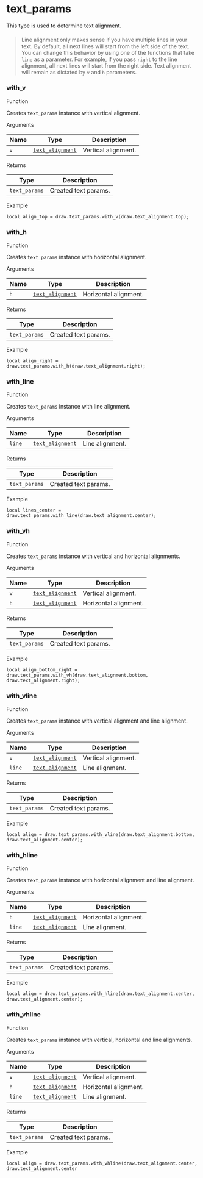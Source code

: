 # text\_params

This type is used to determine text alignment.

> ####
>
> Line alignment only makes sense if you have multiple lines in your text. By default, all next lines will start from the left side of the text. You can change this behavior by using one of the functions that take `line` as a parameter. For example, if you pass `right` to the line alignment, all next lines will start from the right side. Text alignment will remain as dictated by `v` and `h` parameters.

### with\_v﻿ <a href="#with-v" id="with-v"></a>

Function

Creates `text_params` instance with vertical alignment.

Arguments

| Name | Type                                                             | Description         |
| ---- | ---------------------------------------------------------------- | ------------------- |
| `v`  | [`text_alignment`](https://lua.fatality.win/text-alignment.html) | Vertical alignment. |

Returns

| Type          | Description          |
| ------------- | -------------------- |
| `text_params` | Created text params. |

Example

```
local align_top = draw.text_params.with_v(draw.text_alignment.top);
```

### with\_h﻿ <a href="#with-h" id="with-h"></a>

Function

Creates `text_params` instance with horizontal alignment.

Arguments

| Name | Type                                                             | Description           |
| ---- | ---------------------------------------------------------------- | --------------------- |
| `h`  | [`text_alignment`](https://lua.fatality.win/text-alignment.html) | Horizontal alignment. |

Returns

| Type          | Description          |
| ------------- | -------------------- |
| `text_params` | Created text params. |

Example

```
local align_right = draw.text_params.with_h(draw.text_alignment.right);
```

### with\_line﻿ <a href="#with-line" id="with-line"></a>

Function

Creates `text_params` instance with line alignment.

Arguments

| Name   | Type                                                             | Description     |
| ------ | ---------------------------------------------------------------- | --------------- |
| `line` | [`text_alignment`](https://lua.fatality.win/text-alignment.html) | Line alignment. |

Returns

| Type          | Description          |
| ------------- | -------------------- |
| `text_params` | Created text params. |

Example

```
local lines_center = draw.text_params.with_line(draw.text_alignment.center);
```

### with\_vh﻿ <a href="#with-vh" id="with-vh"></a>

Function

Creates `text_params` instance with vertical and horizontal alignments.

Arguments

| Name | Type                                                             | Description           |
| ---- | ---------------------------------------------------------------- | --------------------- |
| `v`  | [`text_alignment`](https://lua.fatality.win/text-alignment.html) | Vertical alignment.   |
| `h`  | [`text_alignment`](https://lua.fatality.win/text-alignment.html) | Horizontal alignment. |

Returns

| Type          | Description          |
| ------------- | -------------------- |
| `text_params` | Created text params. |

Example

```
local align_bottom_right = draw.text_params.with_vh(draw.text_alignment.bottom, draw.text_alignment.right);
```

### with\_vline﻿ <a href="#with-vline" id="with-vline"></a>

Function

Creates `text_params` instance with vertical alignment and line alignment.

Arguments

| Name   | Type                                                             | Description         |
| ------ | ---------------------------------------------------------------- | ------------------- |
| `v`    | [`text_alignment`](https://lua.fatality.win/text-alignment.html) | Vertical alignment. |
| `line` | [`text_alignment`](https://lua.fatality.win/text-alignment.html) | Line alignment.     |

Returns

| Type          | Description          |
| ------------- | -------------------- |
| `text_params` | Created text params. |

Example

```
local align = draw.text_params.with_vline(draw.text_alignment.bottom, draw.text_alignment.center);
```

### with\_hline﻿ <a href="#with-hline" id="with-hline"></a>

Function

Creates `text_params` instance with horizontal alignment and line alignment.

Arguments

| Name   | Type                                                             | Description           |
| ------ | ---------------------------------------------------------------- | --------------------- |
| `h`    | [`text_alignment`](https://lua.fatality.win/text-alignment.html) | Horizontal alignment. |
| `line` | [`text_alignment`](https://lua.fatality.win/text-alignment.html) | Line alignment.       |

Returns

| Type          | Description          |
| ------------- | -------------------- |
| `text_params` | Created text params. |

Example

```
local align = draw.text_params.with_hline(draw.text_alignment.center, draw.text_alignment.center);
```

### with\_vhline﻿ <a href="#with-vhline" id="with-vhline"></a>

Function

Creates `text_params` instance with vertical, horizontal and line alignments.

Arguments

| Name   | Type                                                             | Description           |
| ------ | ---------------------------------------------------------------- | --------------------- |
| `v`    | [`text_alignment`](https://lua.fatality.win/text-alignment.html) | Vertical alignment.   |
| `h`    | [`text_alignment`](https://lua.fatality.win/text-alignment.html) | Horizontal alignment. |
| `line` | [`text_alignment`](https://lua.fatality.win/text-alignment.html) | Line alignment.       |

Returns

| Type          | Description          |
| ------------- | -------------------- |
| `text_params` | Created text params. |

Example

```
local align = draw.text_params.with_vhline(draw.text_alignment.center, draw.text_alignment.center
```
